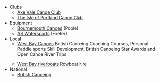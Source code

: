 * Clubs
  * [Axe Vale Canoe Club](http://www.axevalecc.co.uk)
  * [The Isle of Portland Canoe Club](http://www.iopcc.org/)
* Equipment
  * [Bournemouth Canoes](https://www.bournemouthcanoes.co.uk/) (Poole)
  * [AS Watersports](http://www.aswatersports.co.uk/) (Exeter)
* Local
  * [West Bay Canoes](http://www.westbaycanoes.co.uk/) British Canoeing Coaching Courses, Personal Paddle sports Skill Development, British Canoeing Star Awards and Open Canoe River Trips                    </p>
  * [West Bay riverboats](http://westbayriverboats.co.uk/) Rowboat hire 
* National
  * [British Canoeing](https://www.britishcanoeing.org.uk/)
